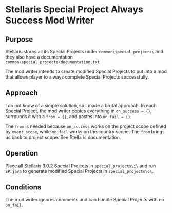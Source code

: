 # Stellaris Special Project Always Success Mod Writer

## Purpose

Stellaris stores all its Special Projects under `common\special_projects\` and they also have a documentation `common\special_projects\documentation.txt`

The mod writer intends to create modified Special Projects to put into a mod that allows player to always complete Special Projects successfully. 

## Approach

I do not know of a simple solution, so I made a brutal approach. In each Special Project, the mod writer copies everything in `on_success = {}`, surrounds it with a `from = {}`, and pastes into `on_fail = {}`.

The `from` is needed because `on_success` works on the project scope defined by `event_scope`, while `on_fail` works on the country scope. The `from` brings us back to project scope. See Stellaris documentation. 

## Operation

Place all Stellaris 3.0.2 Special Projects in `special_projects\i\` and run `SP.java` to generate modified Special Projects in `special_projects\o\`.

## Conditions

The mod writer ignores comments and can handle Special Projects with no `on_fail`.
